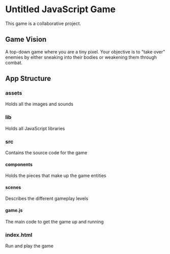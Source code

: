 # Untitled JavaScript Game #
This game is a collaborative project.

## Game Vision ##
A top-down game where you are a tiny pixel. Your objective is to "take over"
enemies by either sneaking into their bodies or weakening them through combat.

## App Structure ##

### assets ###
Holds all the images and sounds

### lib ###
Holds all JavaScript libraries

### src ###
Contains the source code for the game

#### components ####
Holds the pieces that make up the game entities

#### scenes ####
Describes the different gameplay levels

#### game.js ####
The main code to get the game up and running

### index.html ###
Run and play the game